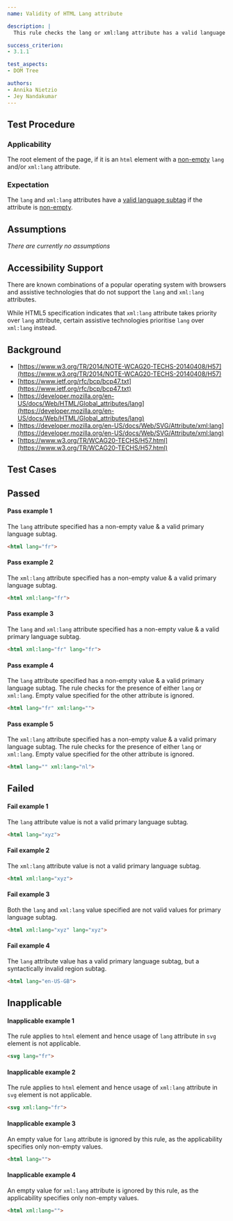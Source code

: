 ```yaml
---
name: Validity of HTML Lang attribute

description: |
  This rule checks the lang or xml:lang attribute has a valid language subtag.

success_criterion:
- 3.1.1

test_aspects:
- DOM Tree

authors:
- Annika Nietzio
- Jey Nandakumar
---
```


## Test Procedure

### Applicability

The root element of the page, if it is an `html` element with a [non-empty](#non-empty) `lang` and/or `xml:lang` attribute.

### Expectation

The `lang` and `xml:lang` attributes have a [valid language subtag](#valid-language-subtag) if the attribute is [non-empty](#non-empty).

## Assumptions

*There are currently no assumptions*

## Accessibility Support

There are known combinations of a popular operating system with browsers and assistive technologies that do not support the `lang` and `xml:lang` attributes.

While HTML5 specification indicates that `xml:lang` attribute takes priority over `lang` attribute, certain assistive technologies prioritise `lang` over `xml:lang` instead.

## Background

- [https://www.w3.org/TR/2014/NOTE-WCAG20-TECHS-20140408/H57](https://www.w3.org/TR/2014/NOTE-WCAG20-TECHS-20140408/H57)
- [https://www.ietf.org/rfc/bcp/bcp47.txt](https://www.ietf.org/rfc/bcp/bcp47.txt)
- [https://developer.mozilla.org/en-US/docs/Web/HTML/Global_attributes/lang](https://developer.mozilla.org/en-US/docs/Web/HTML/Global_attributes/lang)
- [https://developer.mozilla.org/en-US/docs/Web/SVG/Attribute/xml:lang](https://developer.mozilla.org/en-US/docs/Web/SVG/Attribute/xml:lang)
- [https://www.w3.org/TR/WCAG20-TECHS/H57.html](https://www.w3.org/TR/WCAG20-TECHS/H57.html)

## Test Cases

## Passed

#### Pass example 1

The `lang` attribute specified has a non-empty value & a valid primary language subtag.

```html
<html lang="fr">
```

#### Pass example 2

The `xml:lang` attribute specified has a non-empty value & a valid primary language subtag.

```html
<html xml:lang="fr">
```

#### Pass example 3

The `lang` and `xml:lang` attribute specified has a non-empty value & a valid primary language subtag.

```html
<html xml:lang="fr" lang="fr">
```

#### Pass example 4

The `lang` attribute specified has a non-empty value & a valid primary language subtag. The rule checks for the presence of either `lang` or `xml:lang`. Empty value specified for the other attribute is ignored.

```html
<html lang="fr" xml:lang="">
```

#### Pass example 5

The `xml:lang` attribute specified has a non-empty value & a valid primary language subtag. The rule checks for the presence of either `lang` or `xml:lang`. Empty value specified for the other attribute is ignored.

```html
<html lang="" xml:lang="nl">
```

## Failed

#### Fail example 1

The `lang` attribute value is not a valid primary language subtag.

```html
<html lang="xyz">
```

#### Fail example 2

The `xml:lang` attribute value is not a valid primary language subtag.

```html
<html xml:lang="xyz">
```

#### Fail example 3

Both the `lang` and `xml:lang` value specified are not valid values for primary language subtag.

```html
<html xml:lang="xyz" lang="xyz">
```

#### Fail example 4

The `lang` attribute value has a valid primary language subtag, but a syntactically invalid region subtag.

```html
<html lang="en-US-GB">
```

## Inapplicable

#### Inapplicable example 1

The rule applies to `html` element and hence usage of `lang` attribute in `svg` element is not applicable.

```html
<svg lang="fr">
```

#### Inapplicable example 2

The rule applies to `html` element and hence usage of `xml:lang` attribute in `svg` element is not applicable.

```html
<svg xml:lang="fr">
```

#### Inapplicable example 3

An empty value for `lang` attribute is ignored by this rule, as the applicability specifies only non-empty values.

```html
<html lang="">
```

#### Inapplicable example 4

An empty value for `xml:lang` attribute is ignored by this rule, as the applicability specifies only non-empty values.

```html
<html xml:lang="">
```